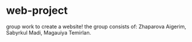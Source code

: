 # web-project
group work to create a website! the group consists of: Zhaparova Aigerim, Sabyrkul Madi, Magauiya Temirlan.
